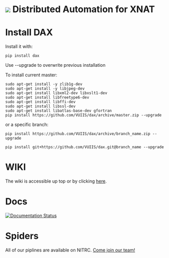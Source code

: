 ![](https://github.com/VUIIS/dax/blob/master/docs/images/dax_logo.png)
Distributed Automation for XNAT
===

# Install DAX

Install it with:

~~~~~~~~
pip install dax
~~~~~~~~

Use --upgrade to overwrite previous installation

To install current master:
~~~~~~~~
sudo apt-get install -y zlib1g-dev
sudo apt-get install -y libjpeg-dev
sudo apt-get install libxml2-dev libxslt1-dev
sudo apt-get install libfreetype6-dev
sudo apt-get install libffi-dev
sudo apt-get install libssl-dev
sudo apt-get install libatlas-base-dev gfortran
pip install https://github.com/VUIIS/dax/archive/master.zip --upgrade
~~~~~~~~

or a specific branch:

~~~~~~~~
pip install https://github.com/VUIIS/dax/archive/branch_name.zip --upgrade

pip install git+https://github.com/VUIIS/dax.git@branch_name --upgrade
~~~~~~~~

# WIKI

The wiki is accessible up top or by clicking [here](https://github.com/VUIIS/dax/wiki).

# Docs
[![Documentation Status](https://readthedocs.org/projects/dax/badge/?version=master)](http://dax.readthedocs.org/en/master/?badge=master)

# Spiders
All of our piplines are available on NITRC. [Come join our team!](https://www.nitrc.org/projects/masimatlab)
